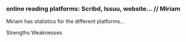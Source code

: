  ### online reading platforms: Scribd, Issuu, website... // Miriam

Miriam has statistics for the different platforms...



Strengths
Weaknesses